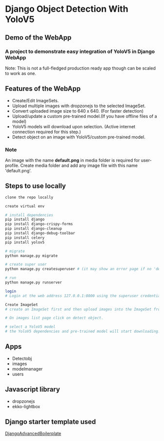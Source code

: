# Django Object Detection With YoloV5

## Demo of the WebApp

### A project to demonstrate easy integration of YoloV5 in Django WebApp

Note: This is not a full-fledged production ready app though can be scaled to work as one.

## Features of the WebApp

- Create/Edit ImageSets.
- Upload multiple images with dropzonejs to the selected ImageSet.
- Convert uploaded image size to 640 x 640. (For faster detection)
- Upload/update a custom pre-trained model.(If you have offline files of a model)
- YoloV5 models will download upon selection. (Active internet connection required for this step.)
- Detect object on an image with YoloV5/custom pre-trained model.

### Note

An image with the name **default.png** in media folder is required for user-profile. Create media folder and add any image file with this name 'default.png'.

## Steps to use locally

```bash
clone the repo locally

create virtual env 

# install dependencies
pip install django
pip install django-crispy-forms
pip install django-cleanup
pip install django-debug-toolbar
pip install celery
pip install yolov5

# migrate
python manage.py migrate

# create super user
python manage.py createsuperuser # (it may show an error page if no 'default.png' in media folder. See note above.)

# run
python manage.py runserver

login
# Login at the web address 127.0.0.1:8000 using the superuser credentials.

Create ImageSet
# create an ImageSet first and then upload images into the ImageSet from ImageSet detail page.

# On images list page click on detect object.

# select a YoloV5 model
# the YoloV5 dependencies and pre-trained model will start downloading.
```

## Apps

- Detectobj
- images
- modelmanager
- users

## Javascript library

- dropzonejs
- ekko-lightbox

## Django starter template used

[DjangoAdvancedBoilerplate](https://github.com/CodingMantras/DjangoAdvancedBoilerplate)
